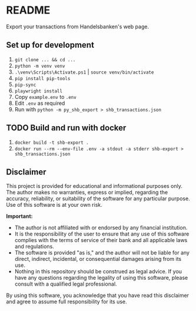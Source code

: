 # README

Export your transactions from Handelsbanken's web page.

## Set up for development

1. `git clone ... && cd ...`
1. `python -m venv venv`
1. `.\venv\Scripts\Activate.ps1` | `source venv/bin/activate`
1. `pip install pip-tools`
1. `pip-sync`
1. `playwright install`
1. Copy `example.env` to `.env`
1. Edit `.env` as required
1. Run with `python -m py_shb_export > shb_transactions.json`

## TODO Build and run with docker

1. `docker build -t shb-export .`
1. `docker run --rm --env-file .env -a stdout -a stderr shb-export > shb_transactions.json`

## Disclaimer

This project is provided for educational and informational purposes only. The author makes no warranties, express or implied, regarding the accuracy, reliability, or suitability of the software for any particular purpose. Use of this software is at your own risk.

**Important:**

- The author is not affiliated with or endorsed by any financial institution.
- It is the responsibility of the user to ensure that any use of this software complies with the terms of service of their bank and all applicable laws and regulations.
- The software is provided "as is," and the author will not be liable for any direct, indirect, incidental, or consequential damages arising from its use.
- Nothing in this repository should be construed as legal advice. If you have any questions regarding the legality of using this software, please consult with a qualified legal professional.

By using this software, you acknowledge that you have read this disclaimer and agree to assume full responsibility for its use.
